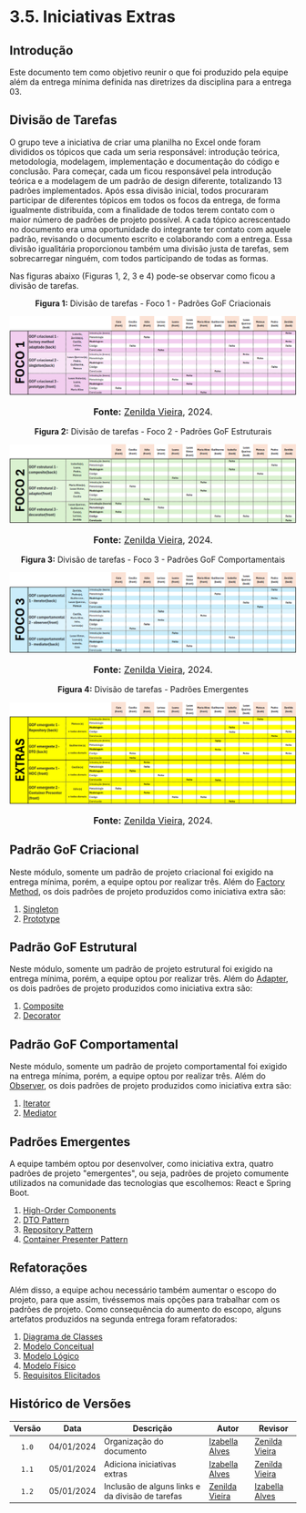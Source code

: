# 3.5. Iniciativas Extras

## Introdução

Este documento tem como objetivo reunir o que foi produzido pela equipe além da entrega mínima definida nas diretrizes da disciplina para a entrega 03.

## Divisão de Tarefas

O grupo teve a iniciativa de criar uma planilha no Excel onde foram divididos os tópicos que cada um seria responsável: introdução teórica, metodologia, modelagem, implementação e documentação do código e conclusão. Para começar, cada um ficou responsável pela introdução teórica e a modelagem de um padrão de design diferente, totalizando 13 padrões implementados.  Após essa divisão inicial, todos procuraram participar de diferentes tópicos em todos os focos da entrega, de forma igualmente distribuída, com a finalidade de todos terem contato com o maior número de padrões de projeto possível. A cada tópico acrescentado no documento era uma oportunidade do integrante ter contato com aquele padrão, revisando o documento escrito e colaborando com a entrega. Essa divisão igualitária proporcionou também uma divisão justa de tarefas, sem sobrecarregar ninguém, com todos participando de todas as formas.

Nas figuras abaixo (Figuras 1, 2, 3 e 4) pode-se observar como ficou a divisão de tarefas.

<center>
<p style="text-align: center"><b>Figura 1:</b> Divisão de tarefas - Foco 1 - Padrões GoF Criacionais</p>
<div align="center">
<img src="https://raw.githubusercontent.com/UnBArqDsw2024-2/2024.2_G10_Recomendacao_Entrega_03/refs/heads/main/docs/imagens/Foco1.png?raw=true" alt="Divisão de tarefas - Foco 1" >
</div>
<font size="3"><p style="text-align: center"><b>Fonte:</b> <a href="https://github.com/zenildavieira">Zenilda Vieira</a>,  2024.</p></font>
</center>

<center>
<p style="text-align: center"><b>Figura 2:</b> Divisão de tarefas - Foco 2 - Padrões GoF Estruturais</p>
<div align="center">
<img src="https://raw.githubusercontent.com/UnBArqDsw2024-2/2024.2_G10_Recomendacao_Entrega_03/refs/heads/main/docs/imagens/Foco2.png?raw=true" alt="Divisão de tarefas - Foco 2" >
</div>
<font size="3"><p style="text-align: center"><b>Fonte:</b> <a href="https://github.com/zenildavieira">Zenilda Vieira</a>,  2024.</p></font>
</center>

<center>
<p style="text-align: center"><b>Figura 3:</b> Divisão de tarefas - Foco 3 - Padrões GoF Comportamentais</p>
<div align="center">
<img src="https://raw.githubusercontent.com/UnBArqDsw2024-2/2024.2_G10_Recomendacao_Entrega_03/refs/heads/main/docs/imagens/Foco3.png?raw=true" alt="Divisão de tarefas - Foco 3" >
</div>
<font size="3"><p style="text-align: center"><b>Fonte:</b> <a href="https://github.com/zenildavieira">Zenilda Vieira</a>,  2024.</p></font>
</center>

<center>
<p style="text-align: center"><b>Figura 4:</b> Divisão de tarefas - Padrões Emergentes</p>
<div align="center">
<img src="https://raw.githubusercontent.com/UnBArqDsw2024-2/2024.2_G10_Recomendacao_Entrega_03/refs/heads/main/docs/imagens/Emergentes.png?raw=true" alt="Divisão de tarefas - Emergentes" >
</div>
<font size="3"><p style="text-align: center"><b>Fonte:</b> <a href="https://github.com/zenildavieira">Zenilda Vieira</a>,  2024.</p></font>
</center>

## Padrão GoF Criacional

Neste módulo, somente um padrão de projeto criacional foi exigido na entrega mínima, porém, a equipe optou por realizar três. Além do [Factory Method](https://unbarqdsw2024-2.github.io/2024.2_G10_Recomendacao_Entrega_03/#/gofs-criacionais/factory-method), os dois padrões de projeto produzidos como iniciativa extra são:

1. [Singleton](https://unbarqdsw2024-2.github.io/2024.2_G10_Recomendacao_Entrega_03/#/gofs-criacionais/singleton)
2. [Prototype](https://unbarqdsw2024-2.github.io/2024.2_G10_Recomendacao_Entrega_03/#/gofs-criacionais/prototype)

## Padrão GoF Estrutural

Neste módulo, somente um padrão de projeto estrutural foi exigido na entrega mínima, porém, a equipe optou por realizar três. Além do [Adapter](https://unbarqdsw2024-2.github.io/2024.2_G10_Recomendacao_Entrega_03/#/gofs-estruturais/adapter), os dois padrões de projeto produzidos como iniciativa extra são:

1. [Composite](https://unbarqdsw2024-2.github.io/2024.2_G10_Recomendacao_Entrega_03/#/gofs-estruturais/composite)
2. [Decorator](https://unbarqdsw2024-2.github.io/2024.2_G10_Recomendacao_Entrega_03/#/gofs-estruturais/decorator)

## Padrão GoF Comportamental


Neste módulo, somente um padrão de projeto comportamental foi exigido na entrega mínima, porém, a equipe optou por realizar três. Além do [Observer](https://unbarqdsw2024-2.github.io/2024.2_G10_Recomendacao_Entrega_03/#/gofs-comportamentais/observer), os dois padrões de projeto produzidos como iniciativa extra são:

1. [Iterator](https://unbarqdsw2024-2.github.io/2024.2_G10_Recomendacao_Entrega_03/#/gofs-comportamentais/iterator)
2. [Mediator](https://unbarqdsw2024-2.github.io/2024.2_G10_Recomendacao_Entrega_03/#/gofs-comportamentais/mediator)

## Padrões Emergentes

A equipe também optou por desenvolver, como iniciativa extra, quatro padrões de projeto "emergentes", ou seja, padrões de projeto comumente utilizados na comunidade das tecnologias que escolhemos: React e Spring Boot.

1. [High-Order Components](https://unbarqdsw2024-2.github.io/2024.2_G10_Recomendacao_Entrega_03/#/padroes-emergentes/hoc)
2. [DTO Pattern](https://unbarqdsw2024-2.github.io/2024.2_G10_Recomendacao_Entrega_03/#/padroes-emergentes/dto)
3. [Repository Pattern](https://unbarqdsw2024-2.github.io/2024.2_G10_Recomendacao_Entrega_03/#/padroes-emergentes/repository)
4. [Container Presenter Pattern](https://unbarqdsw2024-2.github.io/2024.2_G10_Recomendacao_Entrega_03/#/padroes-emergentes/container-presenter)

## Refatorações

Além disso, a equipe achou necessário também aumentar o escopo do projeto, para que assim, tivéssemos mais opções para trabalhar com os padrões de projeto. Como consequência do aumento do escopo, alguns artefatos produzidos na segunda entrega foram refatorados:

1. [Diagrama de Classes](https://unbarqdsw2024-2.github.io/2024.2_G10_Recomendacao_Entrega_03/#/refatoracoes/diagrama-de-classes)
2. [Modelo Conceitual](https://unbarqdsw2024-2.github.io/2024.2_G10_Recomendacao_Entrega_03/#/refatoracoes/modelo-conceitual)
3. [Modelo Lógico](https://unbarqdsw2024-2.github.io/2024.2_G10_Recomendacao_Entrega_03/#/refatoracoes/modelo-logico)
4. [Modelo Físico](https://unbarqdsw2024-2.github.io/2024.2_G10_Recomendacao_Entrega_03/#/refatoracoes/modelo-fisico)
5. [Requisitos Elicitados](https://unbarqdsw2024-2.github.io/2024.2_G10_Recomendacao_Entrega_03/#/refatoracoes/novos-requisitos-elicitados)

## Histórico de Versões

| Versão | Data | Descrição | Autor | Revisor |
| :----: | ---- | --------- | ----- | ------- |
| `1.0`  |04/01/2024| Organização do documento |[Izabella Alves](https://github.com/izabellaalves)|[Zenilda Vieira](https://github.com/ZenildaVieira)|
| `1.1`  |05/01/2024| Adiciona iniciativas extras |[Izabella Alves](https://github.com/izabellaalves)|[Zenilda Vieira](https://github.com/ZenildaVieira)|
| `1.2`  |05/01/2024| Inclusão de alguns links e da divisão de tarefas|[Zenilda Vieira](https://github.com/ZenildaVieira)|[Izabella Alves](https://github.com/izabellaalves)|
